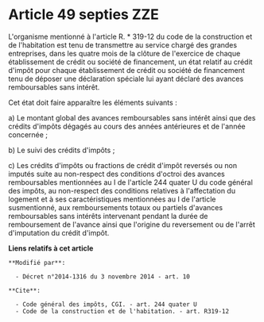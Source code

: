 # Article 49 septies ZZE

L'organisme mentionné à l'article R. * 319-12 du code de la construction et de l'habitation est tenu de transmettre au
service chargé des grandes entreprises, dans les quatre mois de la clôture de l'exercice de chaque établissement de crédit ou
société de financement, un état relatif au crédit d'impôt pour chaque établissement de crédit ou société de financement tenu
de déposer une déclaration spéciale lui ayant déclaré des avances remboursables sans intérêt. 

Cet état doit faire apparaître les éléments suivants : 

a) Le montant global des avances remboursables sans intérêt ainsi que des crédits d'impôts dégagés au cours des années
antérieures et de l'année concernée ; 

b) Le suivi des crédits d'impôts ; 

c) Les crédits d'impôts ou fractions de crédit d'impôt reversés ou non imputés suite au non-respect des conditions d'octroi
des avances remboursables mentionnées au I de l'article 244 quater U du code général des impôts, au non-respect des
conditions relatives à l'affectation du logement et à ses caractéristiques mentionnées au I de l'article susmentionné, aux
remboursements totaux ou partiels d'avances remboursables sans intérêts intervenant pendant la durée de remboursement de
l'avance ainsi que l'origine du reversement ou de l'arrêt d'imputation du crédit d'impôt.

**Liens relatifs à cet article**

	**Modifié par**:

	  - Décret n°2014-1316 du 3 novembre 2014 - art. 10

	**Cite**:

	  - Code général des impôts, CGI. - art. 244 quater U
	  - Code de la construction et de l'habitation. - art. R319-12
